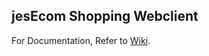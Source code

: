 ## jesEcom Shopping Webclient

For Documentation, Refer to [Wiki](https://github.com/Viveckh/jesEcom/wiki).